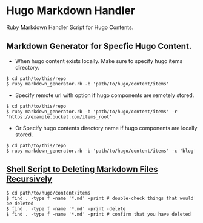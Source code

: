 # Hugo Markdown Handler
Ruby Markdown Handler Script for Hugo Contents.

## Markdown Generator for Specfic Hugo Content.
* When hugo content exists locally. Make sure to specify hugo items directory.
```
$ cd path/to/this/repo
$ ruby markdown_generator.rb -b 'path/to/hugo/content/items'
```
* Specify remote url with option if hugo components are remotely stored.
```
$ cd path/to/this/repo
$ ruby markdown_generator.rb -b 'path/to/hugo/content/items' -r 'https://example.bucket.com/items_root'
```
* Or Specify hugo contents directory name if hugo components are locally stored.
```
$ cd path/to/this/repo
$ ruby markdown_generator.rb -b 'path/to/hugo/content/items' -c 'blog'
```

## [Shell Script to Deleting Markdown Files Recursively](https://www.baeldung.com/linux/recursively-delete-files-with-extension)
```
$ cd path/to/hugo/content/items
$ find . -type f -name '*.md' -print # double-check things that would be deleted
$ find . -type f -name '*.md' -print -delete 
$ find . -type f -name '*.md' -print # confirm that you have deleted
```
